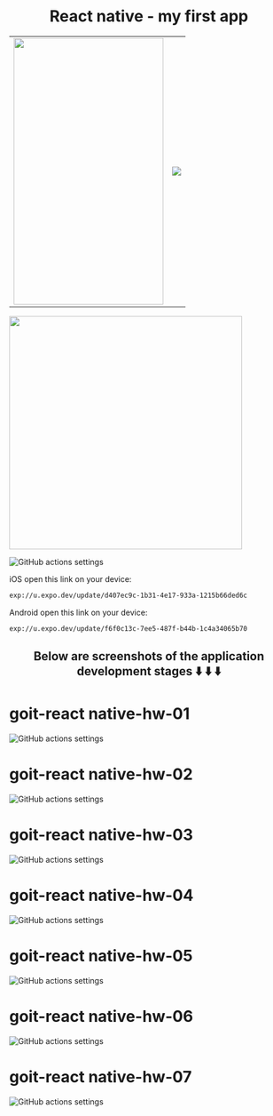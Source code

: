 <h1 align="center">React native - my first app</h1>

<table>
  <tr>
    <td><img src="./assets/screenshot/preview.gif" width=270 height=480></td>
    <td><img src="./assets/screenshot/hw07.png"></td>
  </tr>
 </table>

<img align="center" src="./assets/screenshot/preview.gif" height="420" />

![GitHub actions settings](./assets/screenshot/hw07.png)

iOS open this link on your device:
```sh
exp://u.expo.dev/update/d407ec9c-1b31-4e17-933a-1215b66ded6c
```

Android open this link on your device:
```sh
exp://u.expo.dev/update/f6f0c13c-7ee5-487f-b44b-1c4a34065b70
```
<h2 align="center">Below are screenshots of the application development stages ⬇️ ⬇️ ⬇️</h2>


# goit-react native-hw-01

![GitHub actions settings](./assets/screenshot/hw01.png)

# goit-react native-hw-02

![GitHub actions settings](./assets/screenshot/hw02.png)

# goit-react native-hw-03

![GitHub actions settings](./assets/screenshot/hw03.png)

# goit-react native-hw-04

![GitHub actions settings](./assets/screenshot/hw04.png)

# goit-react native-hw-05

![GitHub actions settings](./assets/screenshot/hw05.png)

# goit-react native-hw-06

![GitHub actions settings](./assets/screenshot/hw06.png)

# goit-react native-hw-07

![GitHub actions settings](./assets/screenshot/hw07.png)
